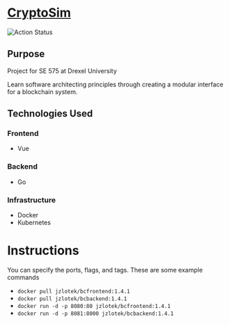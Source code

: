 # [CryptoSim](https://github.com/jzlotek/bc/README.md)

![Action Status](https://github.com/jzlotek/bc/workflows/Deploy%20to%20docker%20hub/badge.svg)
## Purpose

Project for SE 575 at Drexel University

Learn software architecting principles through creating a modular interface for a blockchain system.

## Technologies Used

### Frontend

- Vue

### Backend

- Go

### Infrastructure

- Docker
- Kubernetes

# Instructions
You can specify the ports, flags, and tags. These are some example commands
 - `docker pull jzlotek/bcfrontend:1.4.1`
 - `docker pull jzlotek/bcbackend:1.4.1`
 - `docker run -d -p 8080:80 jzlotek/bcfrontend:1.4.1`
 - `docker run -d -p 8081:8000 jzlotek/bcbackend:1.4.1`